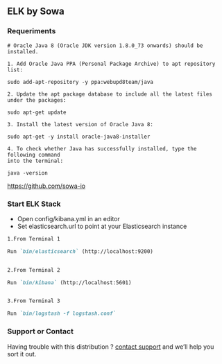 ## ELK by Sowa


### Requeriments

```
# Oracle Java 8 (Oracle JDK version 1.8.0_73 onwards) should be installed.

1. Add Oracle Java PPA (Personal Package Archive) to apt repository list:

sudo add-apt-repository -y ppa:webupd8team/java

2. Update the apt package database to include all the latest files under the packages:

sudo apt-get update

3. Install the latest version of Oracle Java 8:

sudo apt-get -y install oracle-java8-installer

4. To check whether Java has successfully installed, type the following command
into the terminal:

java -version

```


https://github.com/sowa-io

### Start ELK Stack

- Open config/kibana.yml in an editor
- Set elasticsearch.url to point at your Elasticsearch instance





```markdown
1.From Terminal 1

Run `bin/elasticsearch` (http://localhost:9200)


2.From Terminal 2

Run `bin/kibana` (http://localhost:5601)


3.From Terminal 3

Run `bin/logstash -f logstash.conf` 

```



### Support or Contact

Having trouble with this distribution ? [contact support](https://github.com/contact) and we’ll help you sort it out.
